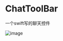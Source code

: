 # ChatToolBar
一个swift写的聊天控件

![image](http://github.com/Boss-XP/ChatToolBar/master/images/iphone6s.png)
